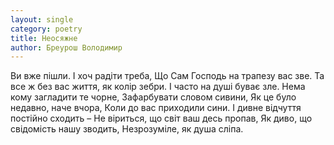 ```yaml
---
layout: single
category: poetry
title: Неосяжне
author: Бреурош Володимир
---
```


Ви вже пішли. І хоч радіти треба,
Що Сам Господь на трапезу вас зве.
Та все ж без вас життя, як колір зебри.
І часто на душі буває зле.
Нема кому загладити те чорне,
Зафарбувати словом сивини,
Як це було недавно, наче вчора,
Коли до вас приходили сини.
І дивне відчуття постійно сходить –
Не віриться, що світ ваш десь пропав,
Як диво, що свідомість нашу зводить,
Незрозуміле, як душа сліпа.
